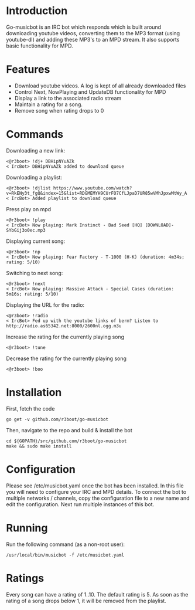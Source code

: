 # Introduction
Go-musicbot is an IRC bot which responds which  is built around
downloading youtube videos, converting them to the MP3 format (using
youtube-dl) and adding these MP3's to an MPD stream. It also supports
basic functionality for MPD.

# Features
* Download youtube videos. A log is kept of all already downloaded files
* Control Next, NowPlaying and UpdateDB functionality for MPD
* Display a link to the associated radio stream
* Maintain a rating for a song.
* Remove song when rating drops to 0

# Commands
Downloading a new link:
~~~~
<@r3boot> !dj+ DBHipNYuAZk
< IrcBot> DBHipNYuAZk added to download queue
~~~~

Downloading a playlist:
~~~~
<@r3boot> !djlist https://www.youtube.com/watch?v=RkENy3t_fgQ&index=15&list=RDGMEMYH9CUrFO7CfLJpaD7UR85wVMhJpxwMtWy_A
< IrcBot> Added playlist to download queue
~~~~

Press play on mpd
~~~~
<@r3boot> !play
< IrcBot> Now playing: Mark Instinct - Bad Seed [HQ] [DOWNLOAD]-SYbGij3o0ec.mp3

~~~~

Displaying current song:
~~~~
<@r3boot> !np
< IrcBot> Now playing: Fear Factory - T-1000 (H-K) (duration: 4m34s; rating: 5/10)
~~~~

Switching to next song:
~~~~
<@r3boot> !next
< IrcBot> Now playing: Massive Attack - Special Cases (duration: 5m16s; rating: 5/10)
~~~~

Displaying the URL for the radio:
~~~~
<@r3boot> !radio
< IrcBot> Fed up with the youtube links of berm? Listen to http://radio.as65342.net:8000/2600nl.ogg.m3u
~~~~

Increase the rating for the currently playing song
~~~~
<@r3boot> !tune
~~~~

Decrease the rating for the currently playing song
~~~~
<@r3boot> !boo
~~~~

# Installation
First, fetch the code
~~~~
go get -v github.com/r3boot/go-musicbot
~~~~

Then, navigate to the repo and build & install the bot
~~~~
cd ${GOPATH}/src/github.com/r3boot/go-musicbot
make && sudo make install
~~~~

# Configuration
Please see /etc/musicbot.yaml once the bot has been installed. In this
file you will need to configure your IRC and MPD details. To connect
the bot to multiple networks / channels, copy the configuration file
to a new name and edit the configuration. Next run multiple instances
of this bot.

# Running
Run the following command (as a non-root user):
~~~~
/usr/local/bin/musicbot -f /etc/musicbot.yaml
~~~~

# Ratings
Every song can have a rating of 1..10. The default rating is 5. As soon
as the rating of a song drops below 1, it will be removed from the
playlist.
